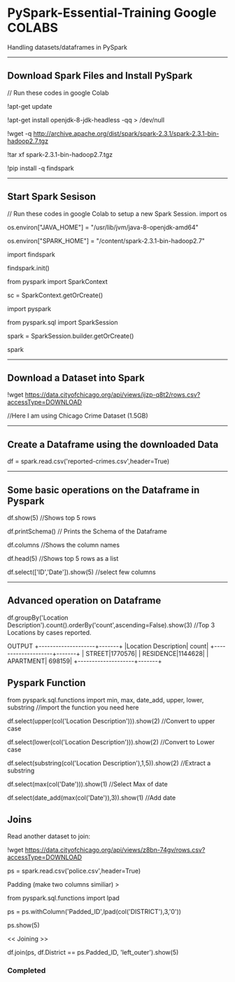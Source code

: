 # PySpark-Essential-Training Google COLABS
Handling datasets/dataframes in PySpark

----------------------------------------------------
## Download Spark Files and Install PySpark 
// Run these codes in google Colab

!apt-get update

!apt-get install openjdk-8-jdk-headless -qq > /dev/null

!wget -q http://archive.apache.org/dist/spark/spark-2.3.1/spark-2.3.1-bin-hadoop2.7.tgz

!tar xf spark-2.3.1-bin-hadoop2.7.tgz

!pip install -q findspark

---------------------------------------------------
## Start Spark Sesison

// Run these codes in google Colab to setup a new Spark Session.
import os

os.environ["JAVA_HOME"] = "/usr/lib/jvm/java-8-openjdk-amd64"

os.environ["SPARK_HOME"] = "/content/spark-2.3.1-bin-hadoop2.7"


import findspark

findspark.init()

from pyspark import SparkContext

sc = SparkContext.getOrCreate()


import pyspark

from pyspark.sql import SparkSession

spark = SparkSession.builder.getOrCreate() 

spark

--------------------------------------------------

## Download a Dataset into Spark

!wget https://data.cityofchicago.org/api/views/ijzp-q8t2/rows.csv?accessType=DOWNLOAD

//Here I am using Chicago Crime Dataset (1.5GB)


--------------------------------------------------

## Create a Dataframe using the downloaded Data


df = spark.read.csv('reported-crimes.csv',header=True)


---------------------------------------------------

## Some basic operations on the Dataframe in Pyspark


df.show(5) //Shows top 5 rows


df.printSchema() // Prints the Schema of the Dataframe

df.columns //Shows the column names

df.head(5) //Shows top 5 rows as a list

df.select(['ID','Date']).show(5) //select few columns


----------------------------------------------------
## Advanced operation on Dataframe

df.groupBy('Location Description').count().orderBy('count',ascending=False).show(3) //Top 3 Locations by cases reported.


OUTPUT 
+--------------------+-------+
|Location Description|  count|
+--------------------+-------+
|              STREET|1770576|
|           RESIDENCE|1144628|
|           APARTMENT| 698159|
+--------------------+-------+

## Pyspark Function

from pyspark.sql.functions import min, max, date_add, upper, lower, substring //import the function you need here

df.select(upper(col('Location Description'))).show(2) //Convert to upper case

df.select(lower(col('Location Description'))).show(2) //Convert to Lower case

df.select(substring(col('Location Description'),1,5)).show(2) //Extract a substring

df.select(max(col('Date'))).show(1) //Select Max of date

df.select(date_add(max(col('Date')),3)).show(1) //Add date 

## Joins

Read another dataset to join:

!wget https://data.cityofchicago.org/api/views/z8bn-74gv/rows.csv?accessType=DOWNLOAD

ps = spark.read.csv('police.csv',header=True)


Padding (make two columns similiar) >

from pyspark.sql.functions import lpad

ps = ps.withColumn('Padded_ID',lpad(col('DISTRICT'),3,'0'))

ps.show(5)

<< Joining >>

df.join(ps, df.District == ps.Padded_ID, 'left_outer').show(5)

### Completed
